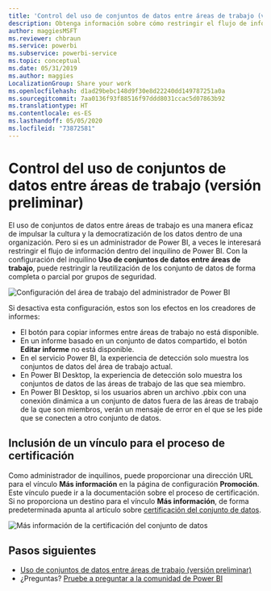 ```yaml
---
title: 'Control del uso de conjuntos de datos entre áreas de trabajo (versión preliminar): Power BI'
description: Obtenga información sobre cómo restringir el flujo de información en el inquilino de Power BI.
author: maggiesMSFT
ms.reviewer: chbraun
ms.service: powerbi
ms.subservice: powerbi-service
ms.topic: conceptual
ms.date: 05/31/2019
ms.author: maggies
LocalizationGroup: Share your work
ms.openlocfilehash: d1ad29bebc148d9f30e8d22240dd149787251a0a
ms.sourcegitcommit: 7aa0136f93f88516f97ddd8031ccac5d07863b92
ms.translationtype: HT
ms.contentlocale: es-ES
ms.lasthandoff: 05/05/2020
ms.locfileid: "73872581"
---
```

# <a name="control-the-use-of-datasets-across-workspaces-preview"></a>Control del uso de conjuntos de datos entre áreas de trabajo (versión preliminar)

El uso de conjuntos de datos entre áreas de trabajo es una manera eficaz de impulsar la cultura y la democratización de los datos dentro de una organización. Pero si es un administrador de Power BI, a veces le interesará restringir el flujo de información dentro del inquilino de Power BI. Con la configuración del inquilino **Uso de conjuntos de datos entre áreas de trabajo**, puede restringir la reutilización de los conjunto de datos de forma completa o parcial por grupos de seguridad.

![Configuración del área de trabajo del administrador de Power BI](media/service-datasets-admin-across-workspaces/power-bi-admin-workspace-settings.png)

Si desactiva esta configuración, estos son los efectos en los creadores de informes:

- El botón para copiar informes entre áreas de trabajo no está disponible. 
- En un informe basado en un conjunto de datos compartido, el botón **Editar informe** no está disponible.
- En el servicio Power BI, la experiencia de detección solo muestra los conjuntos de datos del área de trabajo actual.
- En Power BI Desktop, la experiencia de detección solo muestra los conjuntos de datos de las áreas de trabajo de las que sea miembro.
- En Power BI Desktop, si los usuarios abren un archivo .pbix con una conexión dinámica a un conjunto de datos fuera de las áreas de trabajo de la que son miembros, verán un mensaje de error en el que se les pide que se conecten a otro conjunto de datos.

## <a name="provide-a-link-for-the-certification-process"></a>Inclusión de un vínculo para el proceso de certificación

Como administrador de inquilinos, puede proporcionar una dirección URL para el vínculo **Más información** en la página de configuración **Promoción**.  Este vínculo puede ir a la documentación sobre el proceso de certificación. Si no proporciona un destino para el vínculo **Más información**, de forma predeterminada apunta al artículo sobre [certificación del conjunto de datos](service-datasets-certify.md).

![Más información de la certificación del conjunto de datos](media/service-datasets-certify-promote/power-bi-dataset-learn-more-certification.png)

## <a name="next-steps"></a>Pasos siguientes

- [Uso de conjuntos de datos entre áreas de trabajo (versión preliminar)](service-datasets-across-workspaces.md)
- ¿Preguntas? [Pruebe a preguntar a la comunidad de Power BI](https://community.powerbi.com/)
